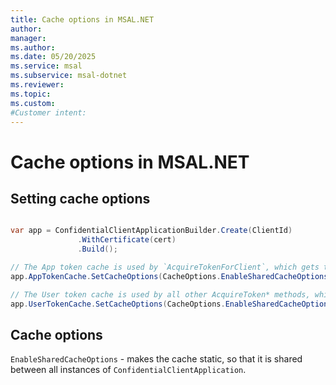 ```yaml
---
title: Cache options in MSAL.NET
author: 
manager: 
ms.author: 
ms.date: 05/20/2025
ms.service: msal
ms.subservice: msal-dotnet
ms.reviewer: 
ms.topic: 
ms.custom: 
#Customer intent: 
---
```


# Cache options in MSAL.NET

## Setting cache options

```csharp

var app = ConfidentialClientApplicationBuilder.Create(ClientId)
               .WithCertificate(cert)                                                               
               .Build();

// The App token cache is used by `AcquireTokenForClient`, which gets tokens on behalf of service principals
app.AppTokenCache.SetCacheOptions(CacheOptions.EnableSharedCacheOptions);

// The User token cache is used by all other AcquireToken* methods, which get tokens on behalf of users
app.UserTokenCache.SetCacheOptions(CacheOptions.EnableSharedCacheOptions);
```

## Cache options

`EnableSharedCacheOptions` - makes the cache static, so that it is shared between all instances of `ConfidentialClientApplication`.
